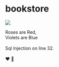# bookstore
![](https://github.com/davidCheckmarx/bookstore/workflows/cx/badge.svg)

Roses are Red, <br> Violets are Blue <br><br> Sql Injection on line 32.<br><br> :heart: :rose:
